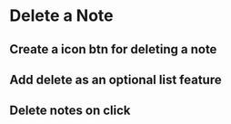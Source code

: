 # Delete a Note

## Create a icon btn for deleting a note

## Add delete as an optional list feature

## Delete notes on click


